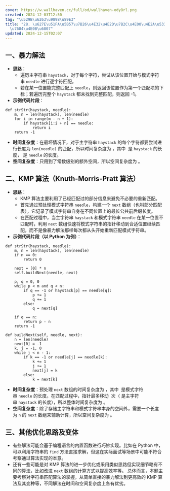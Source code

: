 ```yaml
---
cover: https://w.wallhaven.cc/full/od/wallhaven-ody8rl.png
created: 2024-12-03T12:50
tag: "\u529B\u6263\u9898\u89E3"
title: "28. \u627E\u51FA\u5B57\u7B26\u4E32\u4E2D\u7B2C\u4E00\u4E2A\u5339\u914D\u9879\
  \u7684\u4E0B\u6807"
updated: 2024-12-15T02:07
---
```



## 一、暴力解法
- **思路**：
    - 遍历主字符串 `haystack`，对于每个字符，尝试从该位置开始与模式字符串 `needle` 进行逐字符匹配。
    - 若在某一位置能完整匹配上 `needle`，则返回该位置作为第一个匹配项的下标；若遍历完整个 `haystack` 都未找到完整匹配，则返回 -1。
- **示例代码片段**：

```
def strStr(haystack, needle):
    m, n = len(haystack), len(needle)
    for i in range(m - n + 1):
        if haystack[i:i + n] == needle:
            return i
    return -1
```
- **时间复杂度**：在最坏情况下，对于主字符串 `haystack` 的每个字符都要尝试进行长度为 `len(needle)` 的匹配，所以时间复杂度为 ，其中  是 `haystack` 的长度， 是 `needle` 的长度。
- **空间复杂度**：只用到了常数级别的额外空间，所以空间复杂度为 。
## 二、KMP 算法（Knuth-Morris-Pratt 算法）
- **思路**：
    - KMP 算法主要利用了已经匹配过的部分信息来避免不必要的重新匹配。
    - 首先通过预处理模式字符串 `needle`，构建一个 `next` 数组（也叫部分匹配表），它记录了模式字符串自身在不同位置上的最长公共前后缀长度。
    - 在匹配过程中，当主字符串 `haystack` 和模式字符串 `needle` 在某一位置不匹配时，利用 `next` 数组快速将模式字符串的指针移动到合适位置继续匹配，而不是像暴力解法那样每次都从头开始重新匹配模式字符串。
- **示例代码片段（以 Python 为例）**：

```
def strStr(haystack, needle):
    m, n = len(haystack), len(needle)
    if n == 0:
        return 0

    next = [0] * n
    self.buildNext(needle, next)

    p, q = 0, 0
    while p < m and q < n:
        if q == -1 or haystack[p] == needle[q]:
            p += 1
            q += 1
        else:
            q = next[q]

    if q == n:
        return p - n
    return -1

def buildNext(self, needle, next):
    n = len(needle)
    next[0] = -1
    k, j = -1, 0
    while j < n - 1:
        if k == -1 or needle[j] == needle[k]:
            k += 1
            j += 1
            next[j] = k
        else:
            k = next[k]
```
- **时间复杂度**：预处理 `next` 数组的时间复杂度为 ，其中  是模式字符串 `needle` 的长度。在匹配过程中，指针最多移动  次（ 是主字符串 `haystack` 的长度），所以整体时间复杂度为 。
- **空间复杂度**：除了存储主字符串和模式字符串本身的空间外，需要一个长度为 `n` 的 `next` 数组来辅助计算，所以空间复杂度为 。

## 三、其他优化思路及变体
- 有些解法可能会基于编程语言的内置函数进行巧妙实现。比如在 Python 中，可以利用字符串的 `find` 方法直接求解，但这在实际面试等场景中可能不符合考察通过算法实现的本意。
- 还有一些可能是对 KMP 算法的进一步优化或采用类似思路但实现细节略有不同的算法，比如改进 `next` 数组的计算方式以提高效率等。
总体而言，本题主要考察对字符串匹配算法的掌握，从简单直接的暴力解法到更高效的 KMP 算法及其变种等，不同解法在时间和空间复杂度上各有优劣。